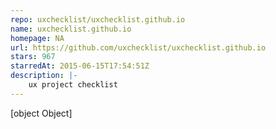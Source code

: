 ```yaml
---
repo: uxchecklist/uxchecklist.github.io
name: uxchecklist.github.io
homepage: NA
url: https://github.com/uxchecklist/uxchecklist.github.io
stars: 967
starredAt: 2015-06-15T17:54:51Z
description: |-
    ux project checklist
---
```


[object Object]
